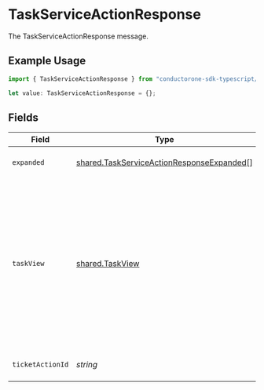 # TaskServiceActionResponse

The TaskServiceActionResponse message.

## Example Usage

```typescript
import { TaskServiceActionResponse } from "conductorone-sdk-typescript/sdk/models/shared";

let value: TaskServiceActionResponse = {};
```

## Fields

| Field                                                                                                                                                                                            | Type                                                                                                                                                                                             | Required                                                                                                                                                                                         | Description                                                                                                                                                                                      |
| ------------------------------------------------------------------------------------------------------------------------------------------------------------------------------------------------ | ------------------------------------------------------------------------------------------------------------------------------------------------------------------------------------------------ | ------------------------------------------------------------------------------------------------------------------------------------------------------------------------------------------------ | ------------------------------------------------------------------------------------------------------------------------------------------------------------------------------------------------ |
| `expanded`                                                                                                                                                                                       | [shared.TaskServiceActionResponseExpanded](../../../sdk/models/shared/taskserviceactionresponseexpanded.md)[]                                                                                    | :heavy_minus_sign:                                                                                                                                                                               | The expanded field.                                                                                                                                                                              |
| `taskView`                                                                                                                                                                                       | [shared.TaskView](../../../sdk/models/shared/taskview.md)                                                                                                                                        | :heavy_minus_sign:                                                                                                                                                                               | Contains a task and JSONPATH expressions that describe where in the expanded array related objects are located. This view can be used to display a fully-detailed dashboard of task information. |
| `ticketActionId`                                                                                                                                                                                 | *string*                                                                                                                                                                                         | :heavy_minus_sign:                                                                                                                                                                               | The ticketActionId field.                                                                                                                                                                        |